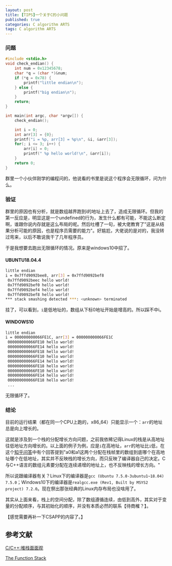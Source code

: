 ```yaml
---
layout: post
title: [TIPS]一个关于C的小问题
published: true
categories: C algorithm ARTS
tags: C algorithm ARTS
---
```


### 问题

```c
#include <stdio.h>
void check_endian() {
	int num = 0x12345678;
	char *q = (char *)&num;
	if (*q = 0x78) {
		printf("little endian\n");
	} else {
		printf("big endian\n");
	}
	return;
}

int main(int argc, char *argv[]) {
	check_endian();

	int i = 0;
	int arr[3] = {0};
	printf("i = %p, arr[3] = %p\n", &i, &arr[3]);
	for(; i <= 3; i++) {
		arr[i] = 0;
		printf(" %p hello world!\n", &arr[i]);
	}
	return 0;
}
```

群里一个小伙伴刚学的编程问的，他说看的书里是说这个程序会无限循环，问为什么。

### 验证

群里的原因也有分析，就是数组越界跑到i的地址上去了，造成无限循环。但我的第一反应是，明显这是一个undefined的行为，发生什么都有可能，不能这么断定啊，谁跟你说内存就是这么布局的呢。然后吐槽了一句，被大佬教育了"这是从结果分析可能的原因，也是程序员需要的能力"。好尴尬，大佬说的是对的，我没转过弯来，以后不敢说我干了几年程序员。

于是我想要去跑出无限循环的情况。原来是windows10中招了。

#### UBUNTU18.04.4

```bash
little endian
i = 0x7ffd9092bee8, arr[3] = 0x7ffd9092bef8
 0x7ffd9092beec hello world!
 0x7ffd9092bef0 hello world!
 0x7ffd9092bef4 hello world!
 0x7ffd9092bef8 hello world!
*** stack smashing detected ***: <unknown> terminated
```

挂了，可以看到，`i`是低地址的，数组从下标0地址开始是增高的。所以踩不中i。

#### WINDOWS10

```bash
little endian
i = 000000000066FE1C, arr[3] = 000000000066FE1C
 000000000066FE10 hello world!
 000000000066FE14 hello world!
 000000000066FE18 hello world!
 000000000066FE10 hello world!
 000000000066FE14 hello world!
 000000000066FE18 hello world!
 000000000066FE10 hello world!
 000000000066FE14 hello world!
 000000000066FE18 hello world!
 ...
```

无限循环了。

### 结论

目前的运行结果（都在同一个CPU上跑的，x86_64）只能显示一个：`arr`的地址总是向上增长的。

这就是涉及到一个栈的分配增长方向问题，之前我依稀记得Linux的栈是从高地址往低地址方向增长的。以上面的例子为例，应是`i`在高地址，`arr`的地址比`i`低，在这个[知乎问答](https://www.zhihu.com/question/36103513)中有个回答提到"a0和a1这两个分配在栈帧里的数组到底哪个在高地址哪个在低地址，其实并不反映栈的增长方向，而只反映了编译器自己的决定。C与C++语言的数组元素要分配在连续递增的地址上，也不反映栈的增长方向。"

所以说跟编译器有关？Linux下的编译器是`gcc (Ubuntu 7.5.0-3ubuntu1~18.04) 7.5.0`；Windows10下的编译器是`realgcc.exe (Rev1, Built by MSYS2 project) 7.2.0`。现在祭出那张经典的Linux内存布局也没啥用了。

其实从上面来看，栈上的空间分配，除了数组遵循连续，由低到高外，其实对于变量的分配顺序，与其初始化的顺序，并没有本质必然的联系【待商榷？】。

【感觉需要再补一下CSAPP的内容了。】

## 参考文献

[C/C++:堆栈面面观](https://zhuanlan.zhihu.com/p/56929325)

[The Function Stack](https://www.tenouk.com/Bufferoverflowc/Bufferoverflow2a.html)